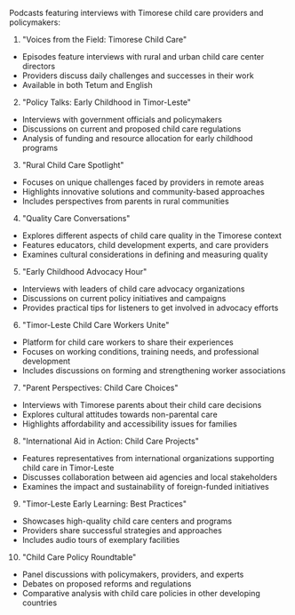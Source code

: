 Podcasts featuring interviews with Timorese child care providers and policymakers:

1. "Voices from the Field: Timorese Child Care"
- Episodes feature interviews with rural and urban child care center directors
- Providers discuss daily challenges and successes in their work
- Available in both Tetum and English

2. "Policy Talks: Early Childhood in Timor-Leste" 
- Interviews with government officials and policymakers
- Discussions on current and proposed child care regulations
- Analysis of funding and resource allocation for early childhood programs

3. "Rural Child Care Spotlight"
- Focuses on unique challenges faced by providers in remote areas
- Highlights innovative solutions and community-based approaches
- Includes perspectives from parents in rural communities

4. "Quality Care Conversations"
- Explores different aspects of child care quality in the Timorese context
- Features educators, child development experts, and care providers
- Examines cultural considerations in defining and measuring quality

5. "Early Childhood Advocacy Hour"
- Interviews with leaders of child care advocacy organizations
- Discussions on current policy initiatives and campaigns
- Provides practical tips for listeners to get involved in advocacy efforts

6. "Timor-Leste Child Care Workers Unite"
- Platform for child care workers to share their experiences
- Focuses on working conditions, training needs, and professional development
- Includes discussions on forming and strengthening worker associations

7. "Parent Perspectives: Child Care Choices"
- Interviews with Timorese parents about their child care decisions
- Explores cultural attitudes towards non-parental care
- Highlights affordability and accessibility issues for families

8. "International Aid in Action: Child Care Projects"
- Features representatives from international organizations supporting child care in Timor-Leste
- Discusses collaboration between aid agencies and local stakeholders
- Examines the impact and sustainability of foreign-funded initiatives

9. "Timor-Leste Early Learning: Best Practices"
- Showcases high-quality child care centers and programs
- Providers share successful strategies and approaches
- Includes audio tours of exemplary facilities

10. "Child Care Policy Roundtable"
- Panel discussions with policymakers, providers, and experts
- Debates on proposed reforms and regulations
- Comparative analysis with child care policies in other developing countries